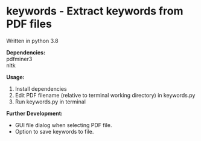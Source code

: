 # keywords - Extract keywords from PDF files

Written in python 3.8  

**Dependencies:**   
pdfminer3  
nltk  

**Usage:**  
1. Install dependencies
2. Edit PDF filename (relative to terminal working directory) in keywords.py  
3. Run keywords.py in terminal


**Further Development:**
* GUI file dialog when selecting PDF file.
* Option to save keywords to file.
